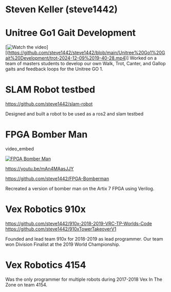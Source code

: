 # Steven Keller (steve1442)



# Unitree Go1 Gait Development 
[![Watch the video](https://raw.githubusercontent.com/steve1442/steve1442/Unitree-Go1-Gait-Development/thumbnail.jpg)][(https://github.com/steve1442/steve1442/blob/main/Unitree%20Go1%20Gait%20Development/trot-2024-12-09%2019-40-28.mp4)]
Worked on a team of masters students to develop our own Walk, Trot, Canter, and Gallop gaits and feedback loops for the Unitree GO 1. 

# SLAM Robot testbed
https://github.com/steve1442/slam-robot

Designed and built a robot to be used as a ros2 and slam testbed

# FPGA Bomber Man
video_embed

[![FPGA Bomber Man](https://img.youtube.com/vi/mAn4MAasJJY/0.jpg)](https://youtu.be/mAn4MAasJJY)

https://youtu.be/mAn4MAasJJY

https://github.com/steve1442/FPGA-Bomberman

Recreated a version of bomber man on the Artix 7 FPGA using Verilog. 

# Vex Robotics 910x
https://github.com/steve1442/910x-2018-2019-VRC-TP-Worlds-Code 
https://github.com/steve1442/910xTowerTakeoverV1

Founded and lead team 910x for 2018-2019 as lead programmer. Our team won Division Finalist at the 2019 World Championship. 

# Vex Robotics 4154

Was the only programmer for multiple robots during 2017-2018 Vex In The Zone on team 4154. 
